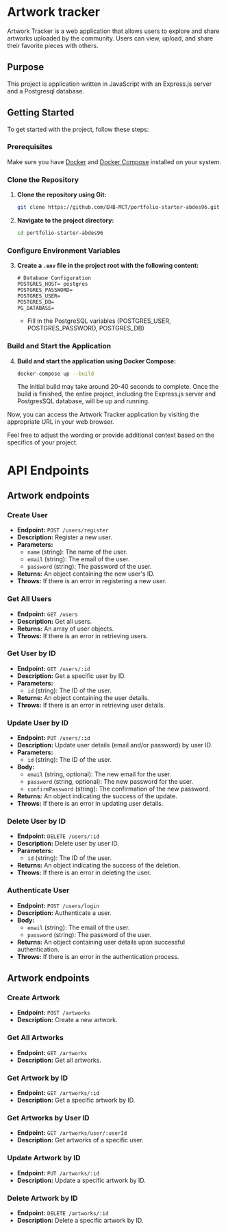 # Artwork tracker

Artwork Tracker is a web application that allows users to explore and share artworks uploaded by the community. Users can view, upload, and share their favorite pieces with others.

## Purpose

This project is application written in JavaScript with an Express.js server and a Postgresql database.




## Getting Started

To get started with the project, follow these steps:

### Prerequisites

Make sure you have [Docker](https://www.docker.com/) and [Docker Compose](https://docs.docker.com/compose/) installed on your system.

### Clone the Repository

1. **Clone the repository using Git:**

    ```bash
    git clone https://github.com/EHB-MCT/portfolio-starter-abdes96.git
    ```

2. **Navigate to the project directory:**

    ```bash
    cd portfolio-starter-abdes96
    ```


### Configure Environment Variables

3. **Create a `.env` file in the project root with the following content:**

    ```env
    # Database Configuration
    POSTGRES_HOST= postgres
    POSTGRES_PASSWORD=
    POSTGRES_USER=
    POSTGRES_DB=
    PG_DATABASE=

    ```
   
    - Fill in the PostgreSQL variables (POSTGRES_USER, POSTGRES_PASSWORD, POSTGRES_DB) 


### Build and Start the Application

4. **Build and start the application using Docker Compose:**

    ```bash
    docker-compose up --build
    ```

   The initial build may take around 20-40 seconds to complete. Once the build is finished, the entire project, including the Express.js server and PostgresSQL database, will be up and running.


Now, you can access the Artwork Tracker application by visiting the appropriate URL in your web browser.

Feel free to adjust the wording or provide additional context based on the specifics of your project.



# API Endpoints

## Artwork endpoints


### Create User

- **Endpoint:** `POST /users/register`
- **Description:** Register a new user.
- **Parameters:**
  - `name` (string): The name of the user.
  - `email` (string): The email of the user.
  - `password` (string): The password of the user.
- **Returns:** An object containing the new user's ID.
- **Throws:** If there is an error in registering a new user.

### Get All Users

- **Endpoint:** `GET /users`
- **Description:** Get all users.
- **Returns:** An array of user objects.
- **Throws:** If there is an error in retrieving users.

### Get User by ID

- **Endpoint:** `GET /users/:id`
- **Description:** Get a specific user by ID.
- **Parameters:**
  - `id` (string): The ID of the user.
- **Returns:** An object containing the user details.
- **Throws:** If there is an error in retrieving user details.

### Update User by ID

- **Endpoint:** `PUT /users/:id`
- **Description:** Update user details (email and/or password) by user ID.
- **Parameters:**
  - `id` (string): The ID of the user.
- **Body:**
  - `email` (string, optional): The new email for the user.
  - `password` (string, optional): The new password for the user.
  - `confirmPassword` (string): The confirmation of the new password.
- **Returns:** An object indicating the success of the update.
- **Throws:** If there is an error in updating user details.

### Delete User by ID

- **Endpoint:** `DELETE /users/:id`
- **Description:** Delete user by user ID.
- **Parameters:**
  - `id` (string): The ID of the user.
- **Returns:** An object indicating the success of the deletion.
- **Throws:** If there is an error in deleting the user.

### Authenticate User

- **Endpoint:** `POST /users/login`
- **Description:** Authenticate a user.
- **Body:**
  - `email` (string): The email of the user.
  - `password` (string): The password of the user.
- **Returns:** An object containing user details upon successful authentication.
- **Throws:** If there is an error in the authentication process.

## Artwork endpoints

### Create Artwork

- **Endpoint:** `POST /artworks`
- **Description:** Create a new artwork.


### Get All Artworks

- **Endpoint:** `GET /artworks`
- **Description:** Get all artworks.


### Get Artwork by ID

- **Endpoint:** `GET /artworks/:id`
- **Description:** Get a specific artwork by ID.


### Get Artworks by User ID

- **Endpoint:** `GET /artworks/user/:userId`
- **Description:** Get artworks of a specific user.


### Update Artwork by ID

- **Endpoint:** `PUT /artworks/:id`
- **Description:** Update a specific artwork by ID.



### Delete Artwork by ID

- **Endpoint:** `DELETE /artworks/:id`
- **Description:** Delete a specific artwork by ID.


